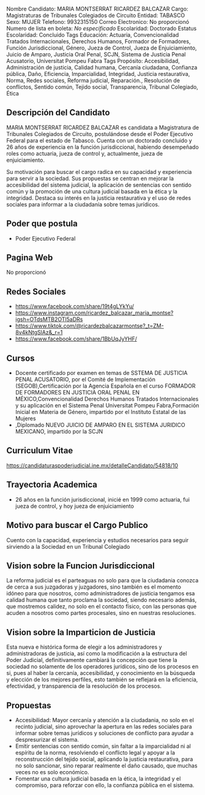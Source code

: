 Nombre Candidato: MARIA MONTSERRAT RICARDEZ BALCAZAR
Cargo: Magistraturas de Tribunales Colegiados de Circuito
Entidad: TABASCO
Sexo: MUJER
Telefono: 9932315150
Correo Electronico: No proporcionó
Numero de lista en boleta: *No especificado*
Escolaridad: Doctorado
Estatus Escolaridad: Concluido
Tags Educación: Actuaria, Convencionalidad Tratados Internacionales, Derechos Humanos, Formador de Formadores, Función Jurisdiccional, Género, Jueza de Control, Jueza de Enjuiciamiento, Juicio de Amparo, Justicia Oral Penal, SCJN, Sistema de Justicia Penal Acusatorio, Universitat Pompeu Fabra
Tags Propósito: Accesibilidad, Administración de justicia, Calidad humana, Cercanía ciudadana, Confianza pública, Daño, Eficiencia, Imparcialidad, Integridad, Justicia restaurativa, Norma, Redes sociales, Reforma judicial, Reparación., Resolución de conflictos, Sentido común, Tejido social, Transparencia, Tribunal Colegiado, Ética


## Descripción del Candidato 

MARIA MONTSERRAT RICARDEZ BALCAZAR es candidata a Magistratura de Tribunales Colegiados de Circuito, postulándose desde el Poder Ejecutivo Federal para el estado de Tabasco. Cuenta con un doctorado concluido y 26 años de experiencia en la función jurisdiccional, habiendo desempeñado roles como actuaria, jueza de control y, actualmente, jueza de enjuiciamiento. 

Su motivación para buscar el cargo radica en su capacidad y experiencia para servir a la sociedad. Sus propuestas se centran en mejorar la accesibilidad del sistema judicial, la aplicación de sentencias con sentido común y la promoción de una cultura judicial basada en la ética y la integridad. Destaca su interés en la justicia restaurativa y el uso de redes sociales para informar a la ciudadanía sobre temas jurídicos.


## Poder que postula

- Poder Ejecutivo Federal


## Pagina Web

No proporcionó


## Redes Sociales

- https://www.facebook.com/share/19t4gLYkYu/
- https://www.instagram.com/ricardez_balcazar_maria_montse?igsh=OTdsMTB2OTl5aDRs
- https://www.tiktok.com/@ricardezbalcazarmontse?_t=ZM-8v4kNtgSlAz&_r=1
- https://www.facebook.com/share/1BbUqJyYHF/


## Cursos

- Docente certificado por examen en temas de SSTEMA DE JUSTICIA PENAL ACUSATORIO, por el Comité de Implementación (SEGOB),Certificación por la Agencia Española en el curso FORMADOR DE FORMADORES EN JUSTICIA ORAL PENAL EN MÉXICO,Convencionalidad Derechos Humanos Tratados Internacionales y su aplicación en el Sistema Penal Universitat Pompeu Fabra,Formación Inicial en Materia de Género, impartido por el Instituto Estatal de las Mujeres
- ,Diplomado NUEVO JUICIO DE AMPARO EN EL SISTEMA JURIDICO MEXICANO, impartido por la SCJN


## Curriculum Vitae

https://candidaturaspoderjudicial.ine.mx/detalleCandidato/54818/10


## Trayectoria Academica

- 26 años en la función jurisdiccional, inicié en 1999 como actuaria, fui jueza de control, y hoy jueza de enjuiciamiento


## Motivo para buscar el Cargo Publico

Cuento con la capacidad, experiencia y estudios necesarios para seguir sirviendo a la Sociedad en un Tribunal Colegiado


## Vision sobre la Funcion Jurisdiccional

La reforma judicial es el parteaguas no solo para que la ciudadania conozca de cerca a sus juzgadoras y juzgadores, sino también es el momento idóneo para que nosotros, como administradores de justicia tengamos esa calidad humana que tanto proclama la sociedad, siendo necesario además, que mostremos calidez, no solo en el contacto físico, con las personas que acuden a nosotros como partes procesales, sino en nuestras resoluciones.


## Vision sobre la Imparticion de Justicia

Esta nueva e histórica forma de elegir a los administradores y administradoras de justicia, así como la modificación a la estructura del Poder Judicial, definitivamente cambiará la concepción que tiene la sociedad no solamente de los operadores jurídicos, sino de los procesos en si, pues al haber la cercanía, accesibilidad, y conocimiento en la búsqueda y elección de los mejores perfiles, esto también se reflejará en la eficiencia, efectividad, y transparencia de la resolución de los procesos.


## Propuestas

- Accesibilidad: Mayor cercanía y atención a la ciudadania, no solo en el recinto judicial, sino aprovechar la apertura en las redes sociales para informar sobre temas jurídicos y soluciones de conflicto para ayudar a despresurizar el sistema.
- Emitir sentencias con sentido común, sin faltar a la imparcialidad ni al espíritu de la norma, resolviendo el conflicto legal y apoyar a la reconstrucción del tejido social, aplicando la justicia restaurativa, para no solo sancionar, sino reparar realmente el daño causado, que muchas veces no es solo económico.
- Fomentar una cultura judicial basada en la ética, la integridad y el compromiso, para reforzar con ello, la confianza pública en el sistema.

